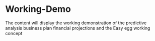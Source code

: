 # Working-Demo
The content will display the working demonstration of the predictive analysis business plan financial projections and the Easy egg working concept
